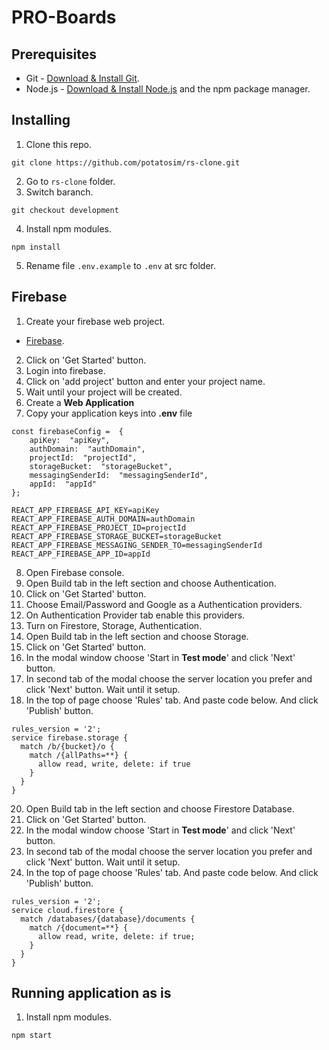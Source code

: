 # PRO-Boards

## Prerequisites

- Git - [Download & Install Git](https://git-scm.com/downloads).
- Node.js - [Download & Install Node.js](https://nodejs.org/en/download/) and the npm package manager.

## Installing

1. Clone this repo.

```
git clone https://github.com/potatosim/rs-clone.git
```

2. Go to `rs-clone` folder.
3. Switch baranch.

```
git checkout development
```

4. Install npm modules.

```
npm install
```

5. Rename file `.env.example` to `.env` at src folder.

## Firebase

1. Create your firebase web project.

- [Firebase](https://firebase.google.com/).

2. Click on 'Get Started' button.
3. Login into firebase.
4. Click on 'add project' button and enter your project name.
5. Wait until your project will be created.
6. Create a **Web Application**
7. Copy your application keys into **.env** file

```
const firebaseConfig =  {
	apiKey:  "apiKey",
	authDomain:  "authDomain",
	projectId:  "projectId",
	storageBucket:  "storageBucket",
	messagingSenderId:  "messagingSenderId",
	appId:  "appId"
};

REACT_APP_FIREBASE_API_KEY=apiKey
REACT_APP_FIREBASE_AUTH_DOMAIN=authDomain
REACT_APP_FIREBASE_PROJECT_ID=projectId
REACT_APP_FIREBASE_STORAGE_BUCKET=storageBucket
REACT_APP_FIREBASE_MESSAGING_SENDER_TO=messagingSenderId
REACT_APP_FIREBASE_APP_ID=appId
```

8. Open Firebase console.
9. Open Build tab in the left section and choose Authentication.
10. Click on 'Get Started' button.
11. Choose Email/Password and Google as a Authentication providers.
12. On Authentication Provider tab enable this providers.
13. Turn on Firestore, Storage, Authentication.
14. Open Build tab in the left section and choose Storage.
15. Click on 'Get Started' button.
16. In the modal window choose 'Start in **Test mode**' and click 'Next' button.
17. In second tab of the modal choose the server location you prefer and click 'Next' button. Wait until it setup.
18. In the top of page choose 'Rules' tab. And paste code below. And click 'Publish' button.

```
rules_version = '2';
service firebase.storage {
  match /b/{bucket}/o {
    match /{allPaths=**} {
      allow read, write, delete: if true
    }
  }
}
```

20. Open Build tab in the left section and choose Firestore Database.
21. Click on 'Get Started' button.
22. In the modal window choose 'Start in **Test mode**' and click 'Next' button.
23. In second tab of the modal choose the server location you prefer and click 'Next' button. Wait until it setup.
24. In the top of page choose 'Rules' tab. And paste code below. And click 'Publish' button.

```
rules_version = '2';
service cloud.firestore {
  match /databases/{database}/documents {
    match /{document=**} {
      allow read, write, delete: if true;
    }
  }
}
```

## Running application as is

1. Install npm modules.

```
npm start
```
